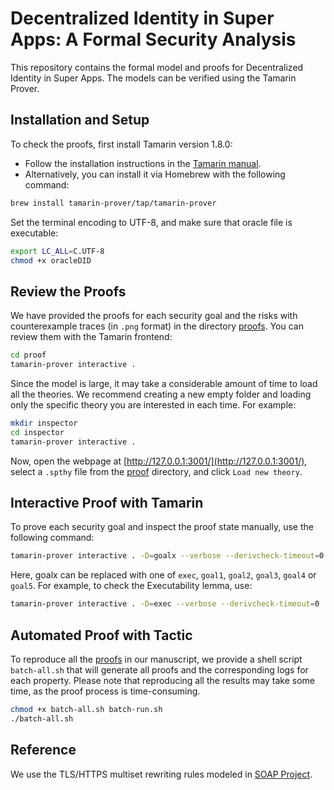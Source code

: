 # Decentralized Identity in Super Apps: A Formal Security Analysis

This repository contains the formal model and proofs for Decentralized Identity in Super Apps. The models can be verified using the Tamarin Prover.

## Installation and Setup

To check the proofs, first install Tamarin version 1.8.0:
- Follow the installation instructions in the [Tamarin manual](https://tamarin-prover.com/manual/master/book/002_installation.html).
- Alternatively, you can install it via Homebrew with the following command:

```bash
brew install tamarin-prover/tap/tamarin-prover
```

Set the terminal encoding to UTF-8, and make sure that oracle file is executable:
```bash
export LC_ALL=C.UTF-8
chmod +x oracleDID
```

## Review the Proofs

We have provided the proofs for each security goal and the risks with counterexample traces (in `.png` format) in the directory [proofs](https://github.com/zerrymore11/VerifyDID/tree/main/proof). You can review them with the Tamarin frontend:

```bash
cd proof
tamarin-prover interactive .
```


Since the model is large, it may take a considerable amount of time to load all the theories. We recommend creating a new empty folder and loading only the specific theory you are interested in each time. For example:


```bash
mkdir inspector
cd inspector
tamarin-prover interactive .
```

Now, open the webpage at [http://127.0.0.1:3001/](http://127.0.0.1:3001/), select a `.spthy` file from the [proof](https://github.com/zerrymore11/VerifyDID/tree/main/proof) directory, and click `Load new theory`.

## Interactive Proof with Tamarin
To prove each security goal and inspect the proof state manually, use the following command:

```bash
tamarin-prover interactive . -D=goalx --verbose --derivcheck-timeout=0
```

Here, goalx can be replaced with one of `exec`, `goal1`, `goal2`, `goal3`, `goal4` or `goal5`. For example, to check the Executability lemma, use:

```bash
tamarin-prover interactive . -D=exec --verbose --derivcheck-timeout=0
```

## Automated Proof with Tactic
To reproduce all the [proofs](https://github.com/zerrymore11/VerifyDID/tree/main/proof) in our manuscript, we provide a shell script `batch-all.sh` that will generate all proofs and the corresponding logs for each property.
Please note that reproducing all the results may take some time, as the proof process is time-consuming. 
```bash
chmod +x batch-all.sh batch-run.sh
./batch-all.sh
```



## Reference
We use the TLS/HTTPS multiset rewriting rules modeled in [SOAP Project](https://github.com/soap-wg/soap-proofs/blob/main/src/tls.spthy). 
